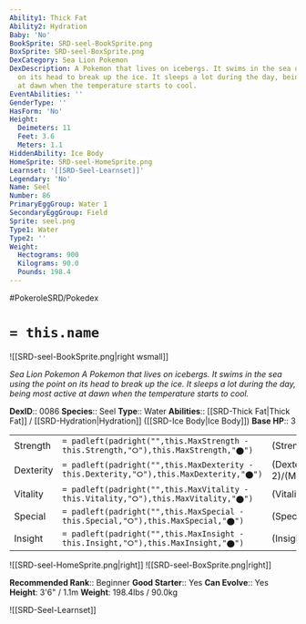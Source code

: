 ```yaml
---
Ability1: Thick Fat
Ability2: Hydration
Baby: 'No'
BookSprite: SRD-seel-BookSprite.png
BoxSprite: SRD-seel-BoxSprite.png
DexCategory: Sea Lion Pokemon
DexDescription: A Pokemon that lives on icebergs. It swims in the sea using the point
  on its head to break up the ice. It sleeps a lot during the day, being most active
  at dawn when the temperature starts to cool.
EventAbilities: ''
GenderType: ''
HasForm: 'No'
Height:
  Deimeters: 11
  Feet: 3.6
  Meters: 1.1
HiddenAbility: Ice Body
HomeSprite: SRD-seel-HomeSprite.png
Learnset: '[[SRD-Seel-Learnset]]'
Legendary: 'No'
Name: Seel
Number: 86
PrimaryEggGroup: Water 1
SecondaryEggGroup: Field
Sprite: seel.png
Type1: Water
Type2: ''
Weight:
  Hectograms: 900
  Kilograms: 90.0
  Pounds: 198.4
---
```


#PokeroleSRD/Pokedex

# `= this.name`

![[SRD-seel-BookSprite.png|right wsmall]]

*Sea Lion Pokemon*
*A Pokemon that lives on icebergs. It swims in the sea using the point on its head to break up the ice. It sleeps a lot during the day, being most active at dawn when the temperature starts to cool.*

**DexID**:: 0086
**Species**:: Seel
**Type**:: Water
**Abilities**:: [[SRD-Thick Fat|Thick Fat]] / [[SRD-Hydration|Hydration]] ([[SRD-Ice Body|Ice Body]])
**Base HP**:: 3

|           |                                                                                        |                                          |
| --------- | -------------------------------------------------------------------------------------- | ---------------------------------------- |
| Strength  | `= padleft(padright("",this.MaxStrength - this.Strength,"⭘"),this.MaxStrength,"⬤")`    | (Strength::2)/(MaxStrength::4)   |
| Dexterity | `= padleft(padright("",this.MaxDexterity - this.Dexterity,"⭘"),this.MaxDexterity,"⬤")` | (Dexterity:: 2)/(MaxDexterity::4) |
| Vitality  | `= padleft(padright("",this.MaxVitality - this.Vitality,"⭘"),this.MaxVitality,"⬤")`    | (Vitality::2)/(MaxVitality::4)   |
| Special   | `= padleft(padright("",this.MaxSpecial - this.Special,"⭘"),this.MaxSpecial,"⬤")`       | (Special::2)/(MaxSpecial::4)     |
| Insight   | `= padleft(padright("",this.MaxInsight - this.Insight,"⭘"),this.MaxInsight,"⬤")`       | (Insight::2)/(MaxInsight::5)     |

![[SRD-seel-HomeSprite.png|right]]
![[SRD-seel-BoxSprite.png|right]]

**Recommended Rank**:: Beginner
**Good Starter**:: Yes
**Can Evolve**:: Yes
**Height**: 3'6" / 1.1m
**Weight**: 198.4lbs / 90.0kg

![[SRD-Seel-Learnset]]
